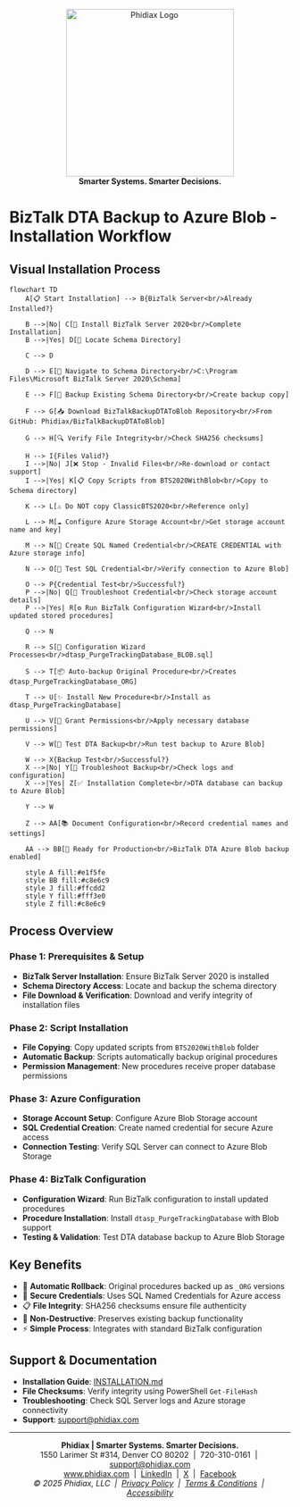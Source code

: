 <p align="center">
	<a href="https://www.phidiax.com/" target="_blank"><img src="https://static.wixstatic.com/media/f9592c_36f18dd9f56d463cb8dcc9ae97d69ac4~mv2.png/v1/crop/x_93,y_20,w_316,h_85/fill/w_442,h_112,al_c,lg_1,q_85,enc_avif,quality_auto/logo_icon_w500_h125_transparent_white.png" alt="Phidiax Logo" width="300" /></a>
	<br>
	<strong>Smarter Systems. Smarter Decisions.</strong>
</p>

# BizTalk DTA Backup to Azure Blob - Installation Workflow

## Visual Installation Process

```mermaid
flowchart TD
    A[📋 Start Installation] --> B{BizTalk Server<br/>Already Installed?}
    
    B -->|No| C[🔧 Install BizTalk Server 2020<br/>Complete Installation]
    B -->|Yes| D[📁 Locate Schema Directory]
    
    C --> D
    
    D --> E[📂 Navigate to Schema Directory<br/>C:\Program Files\Microsoft BizTalk Server 2020\Schema]
    
    E --> F[💾 Backup Existing Schema Directory<br/>Create backup copy]
    
    F --> G[📥 Download BizTalkBackupDTAToBlob Repository<br/>From GitHub: Phidiax/BizTalkBackupDTAToBlob]
    
    G --> H[🔍 Verify File Integrity<br/>Check SHA256 checksums]
    
    H --> I{Files Valid?}
    I -->|No| J[❌ Stop - Invalid Files<br/>Re-download or contact support]
    I -->|Yes| K[📋 Copy Scripts from BTS2020WithBlob<br/>Copy to Schema directory]
    
    K --> L[⚠️ Do NOT copy ClassicBTS2020<br/>Reference only]
    
    L --> M[☁️ Configure Azure Storage Account<br/>Get storage account name and key]
    
    M --> N[🔑 Create SQL Named Credential<br/>CREATE CREDENTIAL with Azure storage info]
    
    N --> O[🧪 Test SQL Credential<br/>Verify connection to Azure Blob]
    
    O --> P{Credential Test<br/>Successful?}
    P -->|No| Q[🔧 Troubleshoot Credential<br/>Check storage account details]
    P -->|Yes| R[⚙️ Run BizTalk Configuration Wizard<br/>Install updated stored procedures]
    
    Q --> N
    
    R --> S[🔄 Configuration Wizard Processes<br/>dtasp_PurgeTrackingDatabase_BLOB.sql]
    
    S --> T[📦 Auto-backup Original Procedure<br/>Creates dtasp_PurgeTrackingDatabase_ORG]
    
    T --> U[✨ Install New Procedure<br/>Install as dtasp_PurgeTrackingDatabase]
    
    U --> V[🔐 Grant Permissions<br/>Apply necessary database permissions]
    
    V --> W[🧪 Test DTA Backup<br/>Run test backup to Azure Blob]
    
    W --> X{Backup Test<br/>Successful?}
    X -->|No| Y[🔧 Troubleshoot Backup<br/>Check logs and configuration]
    X -->|Yes| Z[✅ Installation Complete<br/>DTA database can backup to Azure Blob]
    
    Y --> W
    
    Z --> AA[📚 Document Configuration<br/>Record credential names and settings]
    
    AA --> BB[🎉 Ready for Production<br/>BizTalk DTA Azure Blob backup enabled]

    style A fill:#e1f5fe
    style BB fill:#c8e6c9
    style J fill:#ffcdd2
    style Y fill:#fff3e0
    style Z fill:#c8e6c9
```

## Process Overview

### Phase 1: Prerequisites & Setup
- **BizTalk Server Installation**: Ensure BizTalk Server 2020 is installed
- **Schema Directory Access**: Locate and backup the schema directory
- **File Download & Verification**: Download and verify integrity of installation files

### Phase 2: Script Installation  
- **File Copying**: Copy updated scripts from `BTS2020WithBlob` folder
- **Automatic Backup**: Scripts automatically backup original procedures
- **Permission Management**: New procedures receive proper database permissions

### Phase 3: Azure Configuration
- **Storage Account Setup**: Configure Azure Blob Storage account
- **SQL Credential Creation**: Create named credential for secure Azure access  
- **Connection Testing**: Verify SQL Server can connect to Azure Blob Storage

### Phase 4: BizTalk Configuration
- **Configuration Wizard**: Run BizTalk configuration to install updated procedures
- **Procedure Installation**: Install `dtasp_PurgeTrackingDatabase` with Blob support
- **Testing & Validation**: Test DTA database backup to Azure Blob Storage

## Key Benefits

- 🔄 **Automatic Rollback**: Original procedures backed up as `_ORG` versions
- 🔐 **Secure Credentials**: Uses SQL Named Credentials for Azure access
- 📋 **File Integrity**: SHA256 checksums ensure file authenticity
- 🔧 **Non-Destructive**: Preserves existing backup functionality
- ⚡ **Simple Process**: Integrates with standard BizTalk configuration

## Support & Documentation

- **Installation Guide**: [INSTALLATION.md](INSTALLATION.md)
- **File Checksums**: Verify integrity using PowerShell `Get-FileHash`
- **Troubleshooting**: Check SQL Server logs and Azure storage connectivity
- **Support**: [support@phidiax.com](mailto:support@phidiax.com)

---
<p align="center">
   <strong>Phidiax | Smarter Systems. Smarter Decisions.</strong><br>
   1550 Larimer St #314, Denver CO 80202 &nbsp;|&nbsp; 720-310-0161 &nbsp;|&nbsp; <a href="mailto:support@phidiax.com">support@phidiax.com</a><br>
   <a href="https://www.phidiax.com">www.phidiax.com</a> &nbsp;|&nbsp; <a href="https://www.facebook.com/Phidiax">LinkedIn</a> &nbsp;|&nbsp; <a href="https://twitter.com/phidiax">X</a> &nbsp;|&nbsp; <a href="https://facebook.com/phidiax">Facebook</a><br>
   <em>© 2025 Phidiax, LLC &nbsp;|&nbsp; <a href="https://www.phidiax.com/privacy-policy">Privacy Policy</a> &nbsp;|&nbsp; <a href="https://www.phidiax.com/terms-and-conditions">Terms &amp; Conditions</a> &nbsp;|&nbsp; <a href="https://www.phidiax.com/accessibility-statement">Accessibility</a></em>
</p>